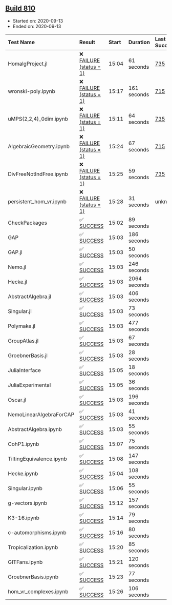 ## [Build 810](https://oscarci.mathematik.uni-kl.de/job/oscar-stable/810/)

* Started on: 2020-09-13
* Ended on: 2020-09-13

| Test Name    | Result | Start | Duration | Last Success | First Failure |
|:-------------|:-------|:------|:---------|:-------------|:--------------|
| HomalgProject.jl | ❌ [FAILURE (status = 1)](https://oscarci.mathematik.uni-kl.de/job/oscar-stable/810/artifact/logs/build-810/HomalgProject.jl.log) | 15:04 | 61 seconds | [735](https://oscarci.mathematik.uni-kl.de/job/oscar-stable/735/) | [736](https://oscarci.mathematik.uni-kl.de/job/oscar-stable/736/) |
| wronski-poly.ipynb | ❌ [FAILURE (status = 1)](https://oscarci.mathematik.uni-kl.de/job/oscar-stable/810/artifact/logs/build-810/wronski-poly.ipynb.log) | 15:17 | 161 seconds | [715](https://oscarci.mathematik.uni-kl.de/job/oscar-stable/715/) | [716](https://oscarci.mathematik.uni-kl.de/job/oscar-stable/716/) |
| uMPS(2,2,4)_0dim.ipynb | ❌ [FAILURE (status = 1)](https://oscarci.mathematik.uni-kl.de/job/oscar-stable/810/artifact/logs/build-810/uMPS-2-2-4-_0dim.ipynb.log) | 15:11 | 64 seconds | [735](https://oscarci.mathematik.uni-kl.de/job/oscar-stable/735/) | [736](https://oscarci.mathematik.uni-kl.de/job/oscar-stable/736/) |
| AlgebraicGeometry.ipynb | ❌ [FAILURE (status = 1)](https://oscarci.mathematik.uni-kl.de/job/oscar-stable/810/artifact/logs/build-810/AlgebraicGeometry.ipynb.log) | 15:24 | 67 seconds | [715](https://oscarci.mathematik.uni-kl.de/job/oscar-stable/715/) | [716](https://oscarci.mathematik.uni-kl.de/job/oscar-stable/716/) |
| DivFreeNotIndFree.ipynb | ❌ [FAILURE (status = 1)](https://oscarci.mathematik.uni-kl.de/job/oscar-stable/810/artifact/logs/build-810/DivFreeNotIndFree.ipynb.log) | 15:25 | 59 seconds | [735](https://oscarci.mathematik.uni-kl.de/job/oscar-stable/735/) | [736](https://oscarci.mathematik.uni-kl.de/job/oscar-stable/736/) |
| persistent_hom_vr.ipynb | ❌ [FAILURE (status = 1)](https://oscarci.mathematik.uni-kl.de/job/oscar-stable/810/artifact/logs/build-810/persistent_hom_vr.ipynb.log) | 15:28 | 31 seconds | unknown | unknown |
| CheckPackages | ✅ [SUCCESS](https://oscarci.mathematik.uni-kl.de/job/oscar-stable/810/artifact/logs/build-810/CheckPackages.log) | 15:02 | 89 seconds |  |  |
| GAP | ✅ [SUCCESS](https://oscarci.mathematik.uni-kl.de/job/oscar-stable/810/artifact/logs/build-810/GAP.log) | 15:03 | 186 seconds |  |  |
| GAP.jl | ✅ [SUCCESS](https://oscarci.mathematik.uni-kl.de/job/oscar-stable/810/artifact/logs/build-810/GAP.jl.log) | 15:03 | 50 seconds |  |  |
| Nemo.jl | ✅ [SUCCESS](https://oscarci.mathematik.uni-kl.de/job/oscar-stable/810/artifact/logs/build-810/Nemo.jl.log) | 15:03 | 246 seconds |  |  |
| Hecke.jl | ✅ [SUCCESS](https://oscarci.mathematik.uni-kl.de/job/oscar-stable/810/artifact/logs/build-810/Hecke.jl.log) | 15:03 | 2064 seconds |  |  |
| AbstractAlgebra.jl | ✅ [SUCCESS](https://oscarci.mathematik.uni-kl.de/job/oscar-stable/810/artifact/logs/build-810/AbstractAlgebra.jl.log) | 15:03 | 406 seconds |  |  |
| Singular.jl | ✅ [SUCCESS](https://oscarci.mathematik.uni-kl.de/job/oscar-stable/810/artifact/logs/build-810/Singular.jl.log) | 15:03 | 73 seconds |  |  |
| Polymake.jl | ✅ [SUCCESS](https://oscarci.mathematik.uni-kl.de/job/oscar-stable/810/artifact/logs/build-810/Polymake.jl.log) | 15:03 | 477 seconds |  |  |
| GroupAtlas.jl | ✅ [SUCCESS](https://oscarci.mathematik.uni-kl.de/job/oscar-stable/810/artifact/logs/build-810/GroupAtlas.jl.log) | 15:03 | 67 seconds |  |  |
| GroebnerBasis.jl | ✅ [SUCCESS](https://oscarci.mathematik.uni-kl.de/job/oscar-stable/810/artifact/logs/build-810/GroebnerBasis.jl.log) | 15:03 | 28 seconds |  |  |
| JuliaInterface | ✅ [SUCCESS](https://oscarci.mathematik.uni-kl.de/job/oscar-stable/810/artifact/logs/build-810/JuliaInterface.log) | 15:05 | 18 seconds |  |  |
| JuliaExperimental | ✅ [SUCCESS](https://oscarci.mathematik.uni-kl.de/job/oscar-stable/810/artifact/logs/build-810/JuliaExperimental.log) | 15:05 | 36 seconds |  |  |
| Oscar.jl | ✅ [SUCCESS](https://oscarci.mathematik.uni-kl.de/job/oscar-stable/810/artifact/logs/build-810/Oscar.jl.log) | 15:03 | 196 seconds |  |  |
| NemoLinearAlgebraForCAP | ✅ [SUCCESS](https://oscarci.mathematik.uni-kl.de/job/oscar-stable/810/artifact/logs/build-810/NemoLinearAlgebraForCAP.log) | 15:03 | 41 seconds |  |  |
| AbstractAlgebra.ipynb | ✅ [SUCCESS](https://oscarci.mathematik.uni-kl.de/job/oscar-stable/810/artifact/logs/build-810/AbstractAlgebra.ipynb.log) | 15:03 | 55 seconds |  |  |
| CohP1.ipynb | ✅ [SUCCESS](https://oscarci.mathematik.uni-kl.de/job/oscar-stable/810/artifact/logs/build-810/CohP1.ipynb.log) | 15:07 | 75 seconds |  |  |
| TiltingEquivalence.ipynb | ✅ [SUCCESS](https://oscarci.mathematik.uni-kl.de/job/oscar-stable/810/artifact/logs/build-810/TiltingEquivalence.ipynb.log) | 15:08 | 147 seconds |  |  |
| Hecke.ipynb | ✅ [SUCCESS](https://oscarci.mathematik.uni-kl.de/job/oscar-stable/810/artifact/logs/build-810/Hecke.ipynb.log) | 15:04 | 108 seconds |  |  |
| Singular.ipynb | ✅ [SUCCESS](https://oscarci.mathematik.uni-kl.de/job/oscar-stable/810/artifact/logs/build-810/Singular.ipynb.log) | 15:06 | 55 seconds |  |  |
| g-vectors.ipynb | ✅ [SUCCESS](https://oscarci.mathematik.uni-kl.de/job/oscar-stable/810/artifact/logs/build-810/g-vectors.ipynb.log) | 15:12 | 157 seconds |  |  |
| K3-16.ipynb | ✅ [SUCCESS](https://oscarci.mathematik.uni-kl.de/job/oscar-stable/810/artifact/logs/build-810/K3-16.ipynb.log) | 15:14 | 79 seconds |  |  |
| c-automorphisms.ipynb | ✅ [SUCCESS](https://oscarci.mathematik.uni-kl.de/job/oscar-stable/810/artifact/logs/build-810/c-automorphisms.ipynb.log) | 15:16 | 80 seconds |  |  |
| Tropicalization.ipynb | ✅ [SUCCESS](https://oscarci.mathematik.uni-kl.de/job/oscar-stable/810/artifact/logs/build-810/Tropicalization.ipynb.log) | 15:20 | 85 seconds |  |  |
| GITFans.ipynb | ✅ [SUCCESS](https://oscarci.mathematik.uni-kl.de/job/oscar-stable/810/artifact/logs/build-810/GITFans.ipynb.log) | 15:21 | 120 seconds |  |  |
| GroebnerBasis.ipynb | ✅ [SUCCESS](https://oscarci.mathematik.uni-kl.de/job/oscar-stable/810/artifact/logs/build-810/GroebnerBasis.ipynb.log) | 15:23 | 77 seconds |  |  |
| hom_vr_complexes.ipynb | ✅ [SUCCESS](https://oscarci.mathematik.uni-kl.de/job/oscar-stable/810/artifact/logs/build-810/hom_vr_complexes.ipynb.log) | 15:26 | 106 seconds |  |  |
